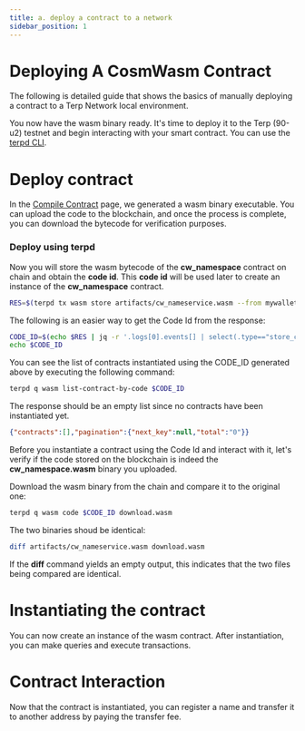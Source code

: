 ```yaml
---
title: a. deploy a contract to a network
sidebar_position: 1
---
```


# Deploying A CosmWasm Contract

The following is detailed guide that shows the basics of manually deploying a contract to a Terp Network local environment.


You now have the wasm binary ready. It's time to deploy it to the Terp (90-u2) testnet and begin interacting with your smart contract. You can use the [terpd CLI](../../overview/terp-cli/). 

# Deploy contract
In the [Compile Contract](../getting-started/compile-a-contract) page, we generated a wasm binary executable. You can upload the code to the blockchain, and once the process is complete, you can download the bytecode for verification purposes.

### Deploy using terpd

Now you will store the wasm bytecode of the **cw_namespace** contract on chain and obtain the **code id**. This **code id** will be used later to create an instance of the **cw_namespace** contract.
```sh
RES=$(terpd tx wasm store artifacts/cw_nameservice.wasm --from mywallet --chain-id 90u-4 --gas auto --gas-adjustment 1.3 --fees 30000uthiolx -y --output json -b block --node TBD)
```

The following is an easier way to get the Code Id from the response:
```sh
CODE_ID=$(echo $RES | jq -r '.logs[0].events[] | select(.type=="store_code") | .attributes[] | select(.key=="code_id") | .value')
echo $CODE_ID
```
You can see the list of contracts instantiated using the CODE_ID generated above by executing the following command:
```sh
terpd q wasm list-contract-by-code $CODE_ID 
```
The response should be an empty list since no contracts have been instantiated yet.
```json
{"contracts":[],"pagination":{"next_key":null,"total":"0"}}
```
Before you instantiate a contract using the Code Id and interact with it, let's verify if the code stored on the blockchain is indeed the **cw_namespace.wasm** binary you uploaded.

Download the wasm binary from the chain and compare it to the original one:
```sh
terpd q wasm code $CODE_ID download.wasm
```
The two binaries shoud be identical:
```sh
diff artifacts/cw_nameservice.wasm download.wasm
```
If the **diff** command yields an empty output, this indicates that the two files being compared are identical.

# Instantiating the contract

You can now create an instance of the wasm contract. After instantiation, you can make queries and execute transactions.

# Contract Interaction
Now that the contract is instantiated, you can register a name and transfer it to another address by paying the transfer fee.